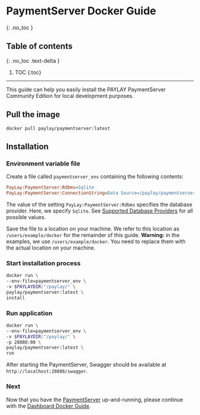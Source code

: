 # PaymentServer Docker Guide
{: .no_toc }

## Table of contents
{: .no_toc .text-delta }

1. TOC
{:toc}

---
This guide can help you easily install the PAYLAY PaymentServer Community Edition for local development purposes.

## Pull the image
~~~
docker pull paylay/paymentserver:latest
~~~

## Installation
### Environment variable file

Create a file called `paymentserver_env` containing the following contents:
~~~ ini
PayLay:PaymentServer:Rdbms=Sqlite
PayLay:PaymentServer:ConnectionString=Data Source=/paylay/paymentserver.sqlite
~~~
The value of the setting `PayLay:PaymentServer:Rdbms` specifies the database provider. Here, we specify `Sqlite`. See [Supported Database Providers](/paymentserver/supported-database-providers) for all possible values.

Save the file to a location on your machine. We refer to this location as `/users/example/docker` for the remainder of this guide.
**Warning:** in the examples, we use `/users/example/docker`. You need to replace them with the actual location on your machine.

### Start installation process
~~~ bash
docker run \
--env-file=paymentserver_env \
-v $PAYLAYDIR:"/paylay/" \
paylay/paymentserver:latest \
install
~~~

### Run application
~~~ bash
docker run \
--env-file=paymentserver_env \
-v $PAYLAYDIR:"/paylay/" \
-p 28888:80 \
paylay/paymentserver:latest \
run
~~~

After starting the PaymentServer, Swagger should be available at `http://localhost:28888/swagger`.

### Next
Now that you have the [PaymentServer](paymentserver/readme.md) up-and-running, please continue with the [Dashboard Docker Guide](dashboard/docker.md).